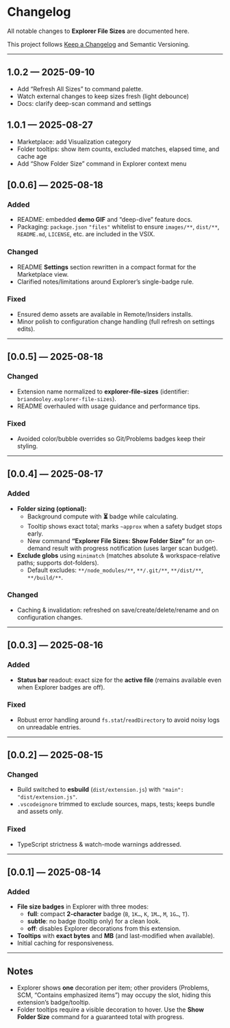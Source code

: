 # Changelog
All notable changes to **Explorer File Sizes** are documented here.

This project follows [Keep a Changelog](https://keepachangelog.com/en/1.0.0/) and
Semantic Versioning.

---
## 1.0.2 — 2025-09-10
- Add “Refresh All Sizes” to command palette.
- Watch external changes to keep sizes fresh (light debounce)
- Docs: clarify deep-scan command and settings

## 1.0.1 — 2025-08-27
- Marketplace: add Visualization category
- Folder tooltips: show item counts, excluded matches, elapsed time, and cache age
- Add “Show Folder Size” command in Explorer context menu

## [0.0.6] — 2025-08-18
### Added
- README: embedded **demo GIF** and “deep-dive” feature docs.
- Packaging: `package.json` `"files"` whitelist to ensure `images/**`, `dist/**`, `README.md`, `LICENSE`, etc. are included in the VSIX.

### Changed
- README **Settings** section rewritten in a compact format for the Marketplace view.
- Clarified notes/limitations around Explorer’s single-badge rule.

### Fixed
- Ensured demo assets are available in Remote/Insiders installs.
- Minor polish to configuration change handling (full refresh on settings edits).

---

## [0.0.5] — 2025-08-18
### Changed
- Extension name normalized to **explorer-file-sizes** (identifier: `briandooley.explorer-file-sizes`).
- README overhauled with usage guidance and performance tips.

### Fixed
- Avoided color/bubble overrides so Git/Problems badges keep their styling.

---

## [0.0.4] — 2025-08-17
### Added
- **Folder sizing (optional):**
  - Background compute with **⏳** badge while calculating.
  - Tooltip shows exact total; marks `~approx` when a safety budget stops early.
  - New command **“Explorer File Sizes: Show Folder Size”** for an on-demand result with progress notification (uses larger scan budget).
- **Exclude globs** using `minimatch` (matches absolute & workspace-relative paths; supports dot-folders).
  - Default excludes: `**/node_modules/**`, `**/.git/**`, `**/dist/**`, `**/build/**`.

### Changed
- Caching & invalidation: refreshed on save/create/delete/rename and on configuration changes.

---

## [0.0.3] — 2025-08-16
### Added
- **Status bar** readout: exact size for the **active file** (remains available even when Explorer badges are off).

### Fixed
- Robust error handling around `fs.stat`/`readDirectory` to avoid noisy logs on unreadable entries.

---

## [0.0.2] — 2025-08-15
### Changed
- Build switched to **esbuild** (`dist/extension.js`) with `"main": "dist/extension.js"`.
- `.vscodeignore` trimmed to exclude sources, maps, tests; keeps bundle and assets only.

### Fixed
- TypeScript strictness & watch-mode warnings addressed.

---

## [0.0.1] — 2025-08-14
### Added
- **File size badges** in Explorer with three modes:
  - **full**: compact **2-character** badge (`B`, `1K…`, `K`, `1M…`, `M`, `1G…`, `T`).
  - **subtle**: no badge (tooltip only) for a clean look.
  - **off**: disables Explorer decorations from this extension.
- **Tooltips** with **exact bytes** and **MB** (and last-modified when available).
- Initial caching for responsiveness.

---

## Notes
- Explorer shows **one** decoration per item; other providers (Problems, SCM, “Contains emphasized items”) may occupy the slot, hiding this extension’s badge/tooltip.
- Folder tooltips require a visible decoration to hover. Use the **Show Folder Size** command for a guaranteed total with progress.
